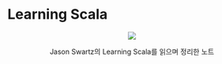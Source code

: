 # Learning Scala

<p align="center"><img src="https://covers.oreilly.com/images/9781449367930/cat.gif"></p>

<p align="center">Jason Swartz의 Learning Scala를 읽으며 정리한 노트</p>